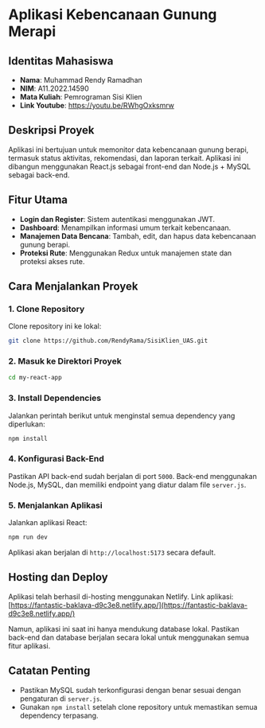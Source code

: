 # Aplikasi Kebencanaan Gunung Merapi

## Identitas Mahasiswa
- **Nama**: Muhammad Rendy Ramadhan
- **NIM**: A11.2022.14590
- **Mata Kuliah**: Pemrograman Sisi Klien
- **Link Youtube**: https://youtu.be/RWhgOxksmrw

## Deskripsi Proyek
Aplikasi ini bertujuan untuk memonitor data kebencanaan gunung berapi, termasuk status aktivitas, rekomendasi, dan laporan terkait. Aplikasi ini dibangun menggunakan React.js sebagai front-end dan Node.js + MySQL sebagai back-end.

## Fitur Utama
- **Login dan Register**: Sistem autentikasi menggunakan JWT.
- **Dashboard**: Menampilkan informasi umum terkait kebencanaan.
- **Manajemen Data Bencana**: Tambah, edit, dan hapus data kebencanaan gunung berapi.
- **Proteksi Rute**: Menggunakan Redux untuk manajemen state dan proteksi akses rute.

## Cara Menjalankan Proyek

### 1. Clone Repository
Clone repository ini ke lokal:
```bash
git clone https://github.com/RendyRama/SisiKlien_UAS.git
```

### 2. Masuk ke Direktori Proyek
```bash
cd my-react-app
```

### 3. Install Dependencies
Jalankan perintah berikut untuk menginstal semua dependency yang diperlukan:
```bash
npm install
```

### 4. Konfigurasi Back-End
Pastikan API back-end sudah berjalan di port `5000`. Back-end menggunakan Node.js, MySQL, dan memiliki endpoint yang diatur dalam file `server.js`.

### 5. Menjalankan Aplikasi
Jalankan aplikasi React:
```bash
npm run dev
```
Aplikasi akan berjalan di `http://localhost:5173` secara default.

## Hosting dan Deploy
Aplikasi telah berhasil di-hosting menggunakan Netlify. Link aplikasi:
[https://fantastic-baklava-d9c3e8.netlify.app/](https://fantastic-baklava-d9c3e8.netlify.app/)

Namun, aplikasi ini saat ini hanya mendukung database lokal. Pastikan back-end dan database berjalan secara lokal untuk menggunakan semua fitur aplikasi.

## Catatan Penting
- Pastikan MySQL sudah terkonfigurasi dengan benar sesuai dengan pengaturan di `server.js`.
- Gunakan `npm install` setelah clone repository untuk memastikan semua dependency terpasang.
